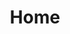 ---
home: true
layout: BlogHome
icon: home
title: Home
heroImage: /logo.svg
heroText: STNASN8
heroFullScreen: true
tagline: Hi, I'm BoS!
footer: There's Nobody.
article: false
---